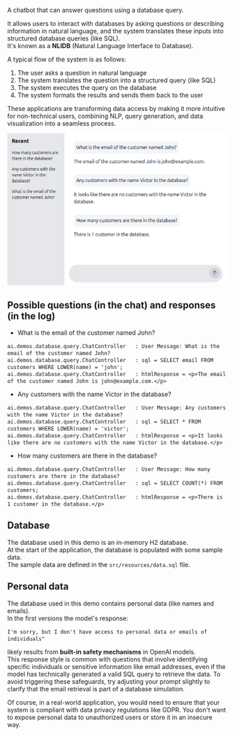 A chatbot that can answer questions using a database query.

It allows users to interact with databases by asking questions or describing information in natural language, and the system translates these inputs into structured database queries (like SQL).<br>
It's known as a **NLIDB** (Natural Language Interface to Database).

A typical flow of the system is as follows:
1. The user asks a question in natural language
2. The system translates the question into a structured query (like SQL)
3. The system executes the query on the database
4. The system formats the results and sends them back to the user 

These applications are transforming data access by making it more intuitive for non-technical users, combining NLP, query generation, and data visualization into a seamless process.

![chatbot.png](screenshots/chatbot.png)

Possible questions (in the chat) and responses (in the log)
-----------------------------------------------------------
- What is the email of the customer named John?
```log
ai.demos.database.query.ChatController   : User Message: What is the email of the customer named John?
ai.demos.database.query.ChatController   : sql = SELECT email FROM customers WHERE LOWER(name) = 'john';
ai.demos.database.query.ChatController   : htmlResponse = <p>The email of the customer named John is john@example.com.</p>
```

- Any customers with the name Victor in the database?
```log
ai.demos.database.query.ChatController   : User Message: Any customers with the name Victor in the database?
ai.demos.database.query.ChatController   : sql = SELECT * FROM customers WHERE LOWER(name) = 'victor';
ai.demos.database.query.ChatController   : htmlResponse = <p>It looks like there are no customers with the name Victor in the database.</p>
```

- How many customers are there in the database?
```log
ai.demos.database.query.ChatController   : User Message: How many customers are there in the database?
ai.demos.database.query.ChatController   : sql = SELECT COUNT(*) FROM customers;
ai.demos.database.query.ChatController   : htmlResponse = <p>There is 1 customer in the database.</p>
 ```

Database
--------
The database used in this demo is an in-memory H2 database.<br>
At the start of the application, the database is populated with some sample data.<br>
The sample data are defined in the `src/resources/data.sql` file.

Personal data
--------------------------------
The database used in this demo contains personal data (like names and emails).<br>
In the first versions the model's response:
```
I'm sorry, but I don't have access to personal data or emails of individuals" 
```
likely results from **built-in safety mechanisms** in OpenAI models.<br>
This response style is common with questions that involve identifying specific individuals or sensitive information like email addresses, 
even if the model has technically generated a valid SQL query to retrieve the data.
To avoid triggering these safeguards, try adjusting your prompt slightly to clarify that the email retrieval is part of a database simulation.

Of course, in a real-world application, you would need to ensure that your system is compliant with data privacy regulations like GDPR.
You don't want to expose personal data to unauthorized users or store it in an insecure way.